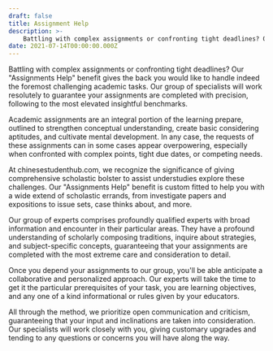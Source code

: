 ```yaml
---
draft: false
title: Assignment Help
description: >-
    Battling with complex assignments or confronting tight deadlines? Our "Assignments Help" benefit gives the back you would like to handle indeed the foremost challenging academic tasks. Our group of specialists will work resolutely to guarantee your assignments are completed with precision, following to the most elevated insightful benchmarks.
date: 2021-07-14T00:00:00.000Z
---
```


Battling with complex assignments or confronting tight deadlines? Our "Assignments Help" benefit gives the back you would like to handle indeed the foremost challenging academic tasks. Our group of specialists will work resolutely to guarantee your assignments are completed with precision, following to the most elevated insightful benchmarks.

Academic assignments are an integral portion of the learning prepare, outlined to strengthen conceptual understanding, create basic considering aptitudes, and cultivate mental development. In any case, the requests of these assignments can in some cases appear overpowering, especially when confronted with complex points, tight due dates, or competing needs.

At chinesestudenthub.com, we recognize the significance of giving comprehensive scholastic bolster to assist understudies explore these challenges. Our "Assignments Help" benefit is custom fitted to help you with a wide extend of scholastic errands, from investigate papers and expositions to issue sets, case thinks about, and more.

Our group of experts comprises profoundly qualified experts with broad information and encounter in their particular areas. They have a profound understanding of scholarly composing traditions, inquire about strategies, and subject-specific concepts, guaranteeing that your assignments are completed with the most extreme care and consideration to detail.

Once you depend your assignments to our group, you'll be able anticipate a collaborative and personalized approach. Our experts will take the time to get it the particular prerequisites of your task, you are learning objectives, and any one of a kind informational or rules given by your educators.

All through the method, we prioritize open communication and criticism, guaranteeing that your input and inclinations are taken into consideration. Our specialists will work closely with you, giving customary upgrades and tending to any questions or concerns you will have along the way.
